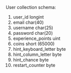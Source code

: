 User collection schema:

1. user_id longint
2. email char(40)
3. username char(25) 
4. password char(20)
5. experience_points uint
6. coins short (65000)
7. hint_keyboard_letter byte
8. hint_column_letter byte
9. hint_chance byte
10. restart_counter byte